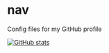# nav
Config files for my GitHub profile

[![GitHub stats](https://github-readme-stats.vercel.app/api?username=nav)](https://github.com/anuraghazra/github-readme-stats)
